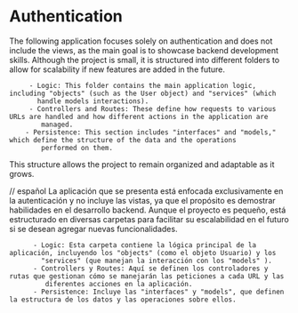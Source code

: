 # Authentication

The following application focuses solely on authentication and does not include the views, as the main goal is to showcase backend development skills. Although the project is small, it is structured into different folders to allow for scalability if new features are added in the future.

         - Logic: This folder contains the main application logic, including "objects" (such as the User object) and "services" (which 
           handle models interactions).
         - Controllers and Routes: These define how requests to various URLs are handled and how different actions in the application are 
            managed.
        - Persistence: This section includes "interfaces" and "models," which define the structure of the data and the operations 
            performed on them.
This structure allows the project to remain organized and adaptable as it grows.




// español 
La aplicación que se presenta está enfocada exclusivamente en la autenticación y no incluye las vistas, ya que el propósito es demostrar habilidades en el desarrollo backend. Aunque el proyecto es pequeño, está estructurado en diversas carpetas para facilitar su escalabilidad en el futuro si se desean agregar nuevas funcionalidades.

          - Logic: Esta carpeta contiene la lógica principal de la aplicación, incluyendo los "objects" (como el objeto Usuario) y los 
            "services" (que manejan la interacción con los "models" ).
          - Controllers y Routes: Aquí se definen los controladores y rutas que gestionan cómo se manejarán las peticiones a cada URL y las 
             diferentes acciones en la aplicación.
          - Persistence: Incluye las "interfaces" y "models", que definen la estructura de los datos y las operaciones sobre ellos.

